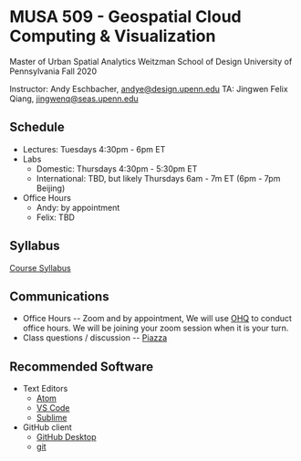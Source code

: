 # MUSA 509 - Geospatial Cloud Computing & Visualization

Master of Urban Spatial Analytics
Weitzman School of Design
University of Pennsylvania
Fall 2020

Instructor: Andy Eschbacher, andye@design.upenn.edu
TA:         Jingwen Felix Qiang, jingwenq@seas.upenn.edu

## Schedule

* Lectures: Tuesdays 4:30pm - 6pm ET
* Labs
  * Domestic: Thursdays 4:30pm - 5:30pm ET
  * International: TBD, but likely Thursdays 6am - 7m ET (6pm - 7pm Beijing)
* Office Hours
  * Andy: by appointment
  * Felix: TBD


## Syllabus

[Course Syllabus](https://github.com/MUSA-509/course-materials/blob/master/syllabus.md)


## Communications

* Office Hours -- Zoom and by appointment, We will use [OHQ](https://ohq.io/) to conduct office hours. We will be joining your zoom session when it is your turn.
* Class questions / discussion -- [Piazza](https://piazza.com/upenn/fall2020/srs_musa5090012020c/home)


## Recommended Software

* Text Editors
  - [Atom](https://atom.io/)
  - [VS Code](https://code.visualstudio.com/)
  - [Sublime](https://www.sublimetext.com/)
* GitHub client
  - [GitHub Desktop](https://desktop.github.com/)
  - [git](https://docs.github.com/en/github/getting-started-with-github/set-up-git)
